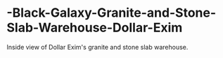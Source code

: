 # -Black-Galaxy-Granite-and-Stone-Slab-Warehouse-Dollar-Exim
 Inside view of Dollar Exim's granite and stone slab warehouse. 
